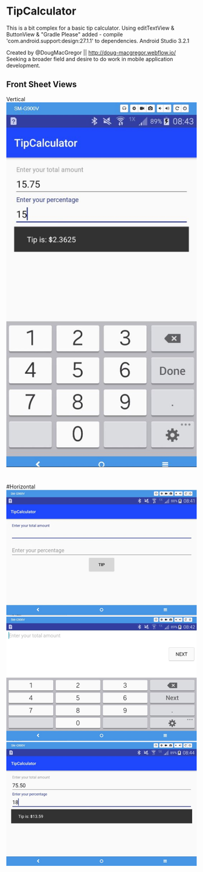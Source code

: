 # TipCalculator
This is a bit complex for a basic tip calculator. Using editTextView &amp; ButtonView &amp; "Gradle Please" added - compile 'com.android.support:design:27.1.1' to dependencies. Android Studio 3.2.1

Created by @DougMacGregor || http://doug-macgregor.webflow.io/ <br>
Seeking a broader field and desire to do work in mobile application development.

## Front Sheet Views

Vertical
![java-code](https://raw.githubusercontent.com/SEDoug/TipCalculator/master/tipCal01.JPG)
#
#Horizontal
![java-code](https://raw.githubusercontent.com/SEDoug/TipCalculator/master/tipCal02.JPG)
![java-code](https://raw.githubusercontent.com/SEDoug/TipCalculator/master/tipCal03.JPG)
![java-code](https://raw.githubusercontent.com/SEDoug/TipCalculator/master/tipCal04.JPG)

